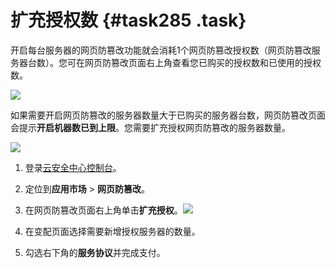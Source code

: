 # 扩充授权数 {#task285 .task}

开启每台服务器的网页防篡改功能就会消耗1个网页防篡改授权数（网页防篡改服务器台数）。您可在网页防篡改页面右上角查看您已购买的授权数和已使用的授权数。

![](http://static-aliyun-doc.oss-cn-hangzhou.aliyuncs.com/assets/img/163020/155853030645476_zh-CN.png)

如果需要开启网页防篡改的服务器数量大于已购买的服务器台数，网页防篡改页面会提示**开启机器数已到上限**。您需要扩充授权网页防篡改的服务器数量。

![](http://static-aliyun-doc.oss-cn-hangzhou.aliyuncs.com/assets/img/163020/155853030645477_zh-CN.png)

1.  登录[云安全中心控制台](https://yundun.console.aliyun.com/?p=sas)。
2.  定位到**应用市场** \> **网页防篡改**。
3.  在网页防篡改页面右上角单击**扩充授权**。![](http://static-aliyun-doc.oss-cn-hangzhou.aliyuncs.com/assets/img/163020/155853030647802_zh-CN.png)


4.  在变配页面选择需要新增授权服务器的数量。
5.  勾选右下角的**服务协议**并完成支付。

